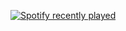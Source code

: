 [![Spotify recently played](https://spotify-recently-played-readme.vercel.app/api?user=12153499299)](https://open.spotify.com/user/12153499299)
